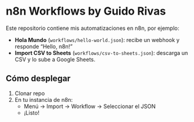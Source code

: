 # n8n Workflows by Guido Rivas

Este repositorio contiene mis automatizaciones en n8n, por ejemplo:

- **Hola Mundo** (`workflows/hello-world.json`): recibe un webhook y responde “Hello, n8n!”  
- **Import CSV to Sheets** (`workflows/csv-to-sheets.json`): descarga un CSV y lo sube a Google Sheets.  

## Cómo desplegar

1. Clonar repo  
2. En tu instancia de n8n:  
   - Menú → Import → Workflow → Seleccionar el JSON  
   - ¡Listo!
